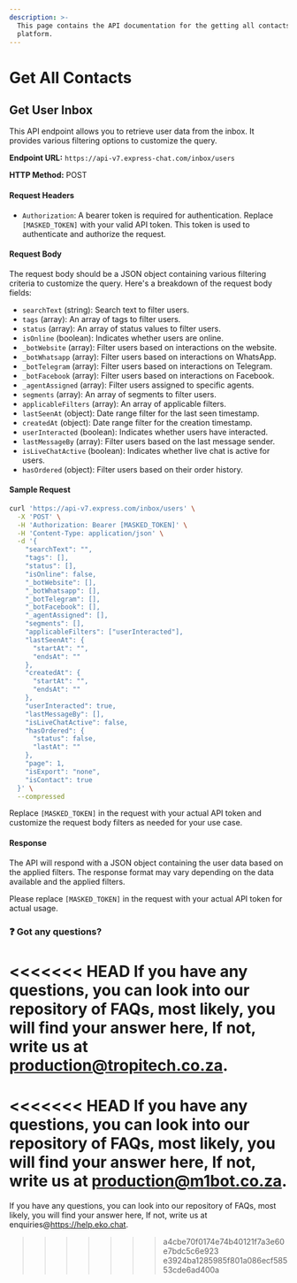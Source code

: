 ```yaml
---
description: >-
  This page contains the API documentation for the getting all contacts of
  platform.
---
```


# Get All Contacts

## Get User Inbox

This API endpoint allows you to retrieve user data from the inbox. It provides various filtering options to customize the query.

**Endpoint URL:** `https://api-v7.express-chat.com/inbox/users`

**HTTP Method:** POST

#### Request Headers

* `Authorization`: A bearer token is required for authentication. Replace `[MASKED_TOKEN]` with your valid API token. This token is used to authenticate and authorize the request.

#### Request Body

The request body should be a JSON object containing various filtering criteria to customize the query. Here's a breakdown of the request body fields:

* `searchText` (string): Search text to filter users.
* `tags` (array): An array of tags to filter users.
* `status` (array): An array of status values to filter users.
* `isOnline` (boolean): Indicates whether users are online.
* `_botWebsite` (array): Filter users based on interactions on the website.
* `_botWhatsapp` (array): Filter users based on interactions on WhatsApp.
* `_botTelegram` (array): Filter users based on interactions on Telegram.
* `_botFacebook` (array): Filter users based on interactions on Facebook.
* `_agentAssigned` (array): Filter users assigned to specific agents.
* `segments` (array): An array of segments to filter users.
* `applicableFilters` (array): An array of applicable filters.
* `lastSeenAt` (object): Date range filter for the last seen timestamp.
* `createdAt` (object): Date range filter for the creation timestamp.
* `userInteracted` (boolean): Indicates whether users have interacted.
* `lastMessageBy` (array): Filter users based on the last message sender.
* `isLiveChatActive` (boolean): Indicates whether live chat is active for users.
* `hasOrdered` (object): Filter users based on their order history.

#### Sample Request

```bash
curl 'https://api-v7.express.com/inbox/users' \
  -X 'POST' \
  -H 'Authorization: Bearer [MASKED_TOKEN]' \
  -H 'Content-Type: application/json' \
  -d '{
    "searchText": "",
    "tags": [],
    "status": [],
    "isOnline": false,
    "_botWebsite": [],
    "_botWhatsapp": [],
    "_botTelegram": [],
    "_botFacebook": [],
    "_agentAssigned": [],
    "segments": [],
    "applicableFilters": ["userInteracted"],
    "lastSeenAt": {
      "startAt": "",
      "endsAt": ""
    },
    "createdAt": {
      "startAt": "",
      "endsAt": ""
    },
    "userInteracted": true,
    "lastMessageBy": [],
    "isLiveChatActive": false,
    "hasOrdered": {
      "status": false,
      "lastAt": ""
    },
    "page": 1,
    "isExport": "none",
    "isContact": true
  }' \
  --compressed
```

Replace `[MASKED_TOKEN]` in the request with your actual API token and customize the request body filters as needed for your use case.

#### Response

The API will respond with a JSON object containing the user data based on the applied filters. The response format may vary depending on the data available and the applied filters.

Please replace `[MASKED_TOKEN]` in the request with your actual API token for actual usage.

### :question: Got any questions?

<<<<<<< HEAD
If you have any questions, you can look into our repository of FAQs, most likely, you will find your answer here, If not, write us at production@tropitech.co.za.
=======
<<<<<<< HEAD
If you have any questions, you can look into our repository of FAQs, most likely, you will find your answer here, If not, write us at production@m1bot.co.za.
=======
If you have any questions, you can look into our repository of FAQs, most likely, you will find your answer here, If not, write us at enquiries@https://help.eko.chat.
>>>>>>> a4cbe70f0174e74b40121f7a3e60e7bdc5c6e923
>>>>>>> e3924ba1285985f801a086ecf58553cde6ad400a
